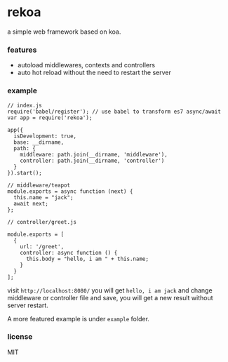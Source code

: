 # rekoa

a simple web framework based on koa.

### features

- autoload middlewares, contexts and controllers
- auto hot reload without the need to restart the server

### example

```
// index.js
require('babel/register'); // use babel to transform es7 async/await
var app = require('rekoa');

app({
  isDevelopment: true,
  base: __dirname,
  path: {
    middleware: path.join(__dirname, 'middleware'),
    controller: path.join(__dirname, 'controller')
  }
}).start();

// middleware/teapot
module.exports = async function (next) {
  this.name = "jack";
  await next;
};

// controller/greet.js

module.exports = [
  {
    url: '/greet',
    controller: async function () {
      this.body = "hello, i am " + this.name;
    }
  }
];
```

visit `http://localhost:8080/` you will get `hello, i am jack` and change middleware or controller file and save, you will get a new result without server restart.

A more featured example is under `example` folder.

### license

MIT
